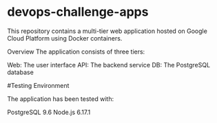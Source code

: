# devops-challenge-apps
This repository contains a multi-tier web application hosted on Google Cloud Platform using Docker containers.

Overview
The application consists of three tiers:

Web: The user interface
API: The backend service
DB: The PostgreSQL database


#Testing Environment


The application has been tested with:

PostgreSQL 9.6
Node.js 6.17.1




